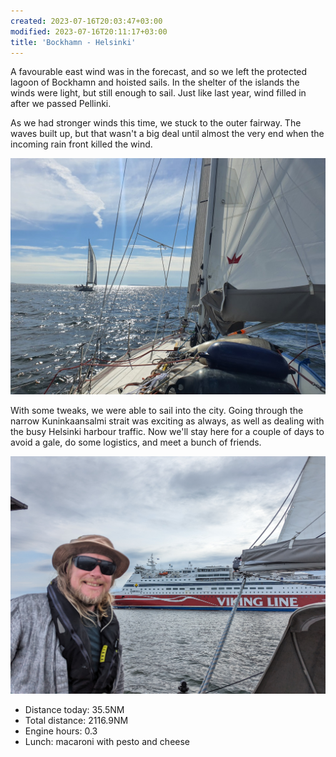 ```yaml
---
created: 2023-07-16T20:03:47+03:00
modified: 2023-07-16T20:11:17+03:00
title: 'Bockhamn - Helsinki'
---
```


A favourable east wind was in the forecast, and so we left the protected lagoon of Bockhamn and hoisted sails. In the shelter of the islands the winds were light, but still enough to sail. Just like last year, wind filled in after we passed Pellinki.

As we had stronger winds this time, we stuck to the outer fairway. The waves built up, but that wasn't a big deal until almost the very end when the incoming rain front killed the wind.

![Image](../2023/8d88b6ecb1bec9f94046bb3ed5363f1e.jpg) 

With some tweaks, we were able to sail into the city. Going through the narrow Kuninkaansalmi strait was exciting as always, as well as dealing with the busy Helsinki harbour traffic. Now we'll stay here for a couple of days to avoid a gale, do some logistics, and meet a bunch of friends.

![Image](../2023/51a3412728789a8778a30388194c8b80.jpg) 

* Distance today: 35.5NM
* Total distance: 2116.9NM
* Engine hours: 0.3
* Lunch: macaroni with pesto and cheese
